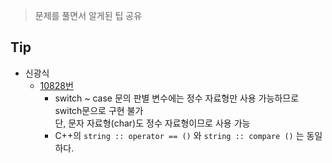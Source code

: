 > 문제를 풀면서 알게된 팁 공유

## Tip

 - 신광식
    - [10828번](https://github.com/mel1015/algorithm-study/blob/master/%EA%B2%A8%EC%9A%B8%EB%B0%A9%ED%95%99%20%EC%8A%A4%ED%84%B0%EB%94%94/week_1/10828_mel1015.cpp)
        - switch ~ case 문의 판별 변수에는 정수 자료형만 사용 가능하므로 switch문으로 구현 불가<BR>
        단, 문자 자료형(char)도 정수 자료형이므로 사용 가능 
        - C++의 `string :: operator == ()` 와 `string :: compare ()` 는 동일하다.